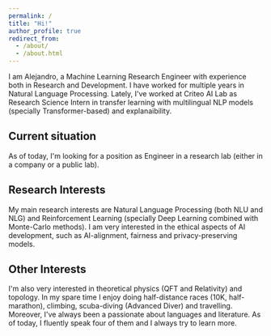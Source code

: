 ```yaml
---
permalink: /
title: "Hi!"
author_profile: true
redirect_from:
  - /about/
  - /about.html
---
```


I am Alejandro, a Machine Learning Research Engineer with experience both in Research and Development. I have worked for multiple years in Natural Language Processing. Lately, I've worked at Criteo AI Lab as Research Science Intern in transfer learning with multilingual NLP models (specially Transformer-based) and explanaibility.

## Current situation
As of today, I'm looking for a position as Engineer in a research lab (either in a company or a public lab).

## Research Interests

My main research interests are Natural Language Processing (both NLU and NLG) and Reinforcement Learning (specially Deep Learning combined with Monte-Carlo methods). I am very interested in the ethical aspects of AI development, such as AI-alignment, fairness and privacy-preserving models.

## Other Interests
I'm also very interested in theoretical physics (QFT and Relativity) and topology. In my spare time I enjoy doing half-distance races (10K, half-marathon), climbing, scuba-diving (Advanced Diver) and travelling. Moreover, I've always been a passionate about languages and literature. As of today, I fluently speak four of them and I always try to learn more.
